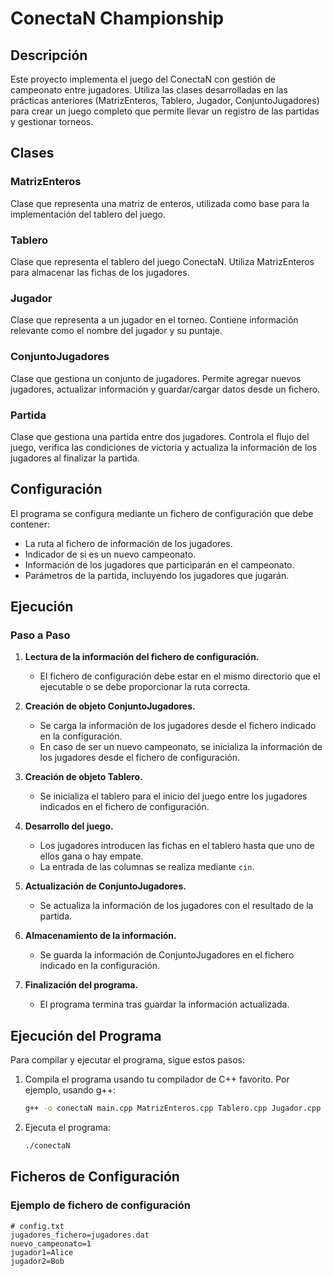 # ConectaN Championship

## Descripción

Este proyecto implementa el juego del ConectaN con gestión de campeonato entre jugadores. Utiliza las clases desarrolladas en las prácticas anteriores (MatrizEnteros, Tablero, Jugador, ConjuntoJugadores) para crear un juego completo que permite llevar un registro de las partidas y gestionar torneos.

## Clases

### MatrizEnteros
Clase que representa una matriz de enteros, utilizada como base para la implementación del tablero del juego.

### Tablero
Clase que representa el tablero del juego ConectaN. Utiliza MatrizEnteros para almacenar las fichas de los jugadores.

### Jugador
Clase que representa a un jugador en el torneo. Contiene información relevante como el nombre del jugador y su puntaje.

### ConjuntoJugadores
Clase que gestiona un conjunto de jugadores. Permite agregar nuevos jugadores, actualizar información y guardar/cargar datos desde un fichero.

### Partida
Clase que gestiona una partida entre dos jugadores. Controla el flujo del juego, verifica las condiciones de victoria y actualiza la información de los jugadores al finalizar la partida.

## Configuración

El programa se configura mediante un fichero de configuración que debe contener:

- La ruta al fichero de información de los jugadores.
- Indicador de si es un nuevo campeonato.
- Información de los jugadores que participarán en el campeonato.
- Parámetros de la partida, incluyendo los jugadores que jugarán.

## Ejecución

### Paso a Paso

1. **Lectura de la información del fichero de configuración.**
   - El fichero de configuración debe estar en el mismo directorio que el ejecutable o se debe proporcionar la ruta correcta.
   
2. **Creación de objeto ConjuntoJugadores.**
   - Se carga la información de los jugadores desde el fichero indicado en la configuración.
   - En caso de ser un nuevo campeonato, se inicializa la información de los jugadores desde el fichero de configuración.
   
3. **Creación de objeto Tablero.**
   - Se inicializa el tablero para el inicio del juego entre los jugadores indicados en el fichero de configuración.
   
4. **Desarrollo del juego.**
   - Los jugadores introducen las fichas en el tablero hasta que uno de ellos gana o hay empate.
   - La entrada de las columnas se realiza mediante `cin`.
   
5. **Actualización de ConjuntoJugadores.**
   - Se actualiza la información de los jugadores con el resultado de la partida.
   
6. **Almacenamiento de la información.**
   - Se guarda la información de ConjuntoJugadores en el fichero indicado en la configuración.
   
7. **Finalización del programa.**
   - El programa termina tras guardar la información actualizada.

## Ejecución del Programa

Para compilar y ejecutar el programa, sigue estos pasos:

1. Compila el programa usando tu compilador de C++ favorito. Por ejemplo, usando g++:
    ```bash
    g++ -o conectaN main.cpp MatrizEnteros.cpp Tablero.cpp Jugador.cpp ConjuntoJugadores.cpp Partida.cpp
    ```

2. Ejecuta el programa:
    ```bash
    ./conectaN
    ```

## Ficheros de Configuración

### Ejemplo de fichero de configuración

```plaintext
# config.txt
jugadores_fichero=jugadores.dat
nuevo_campeonato=1
jugador1=Alice
jugador2=Bob
